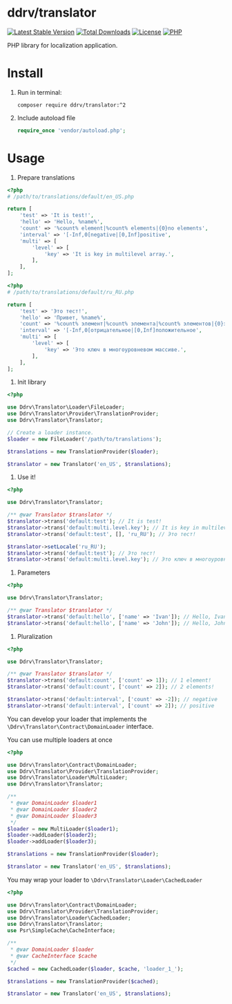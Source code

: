 # ddrv/translator

[![Latest Stable Version](https://img.shields.io/packagist/v/ddrv/translator.svg?style=flat-square)](https://packagist.org/packages/ddrv/translator)
[![Total Downloads](https://img.shields.io/packagist/dt/ddrv/translator.svg?style=flat-square)](https://packagist.org/packages/ddrv/translator/stats)
[![License](https://img.shields.io/packagist/l/ddrv/translator.svg?style=flat-square)](https://github.com/ddrv/php-translator/blob/master/LICENSE)
[![PHP](https://img.shields.io/packagist/php-v/ddrv/translator.svg?style=flat-square)](https://php.net)


PHP library for localization application.

# Install

1. Run in terminal:
    ```text
    composer require ddrv/translator:^2
    ```

1. Include autoload file
    ```php
    require_once 'vendor/autoload.php';
    ```

# Usage

1. Prepare translations

```php
<?php
# /path/to/translations/default/en_US.php

return [
    'test' => 'It is test!',
    'hello' => 'Hello, %name%',
    'count' => '%count% element|%count% elements|{0}no elements',
    'interval' => '[-Inf,0[negative|[0,Inf]positive',
    'multi' => [
        'level' => [
            'key' => 'It is key in multilevel array.',
        ],
    ],
];
```

```php
<?php
# /path/to/translations/default/ru_RU.php

return [
    'test' => 'Это тест!',
    'hello' => 'Привет, %name%',
    'count' => '%count% элемент|%count% элемента|%count% элементов|{0}элементов нет',
    'interval' => '[-Inf,0[отрицательное|[0,Inf]положительное',
    'multi' => [
        'level' => [
            'key' => 'Это ключ в многоуровневом массиве.',
        ],
    ],
];
```

1. Init library
```php
<?php

use Ddrv\Translator\Loader\FileLoader;
use Ddrv\Translator\Provider\TranslationProvider;
use Ddrv\Translator\Translator;

// Create a loader instance. 
$loader = new FileLoader('/path/to/translations');

$translations = new TranslationProvider($loader);

$translator = new Translator('en_US', $translations);

```

1. Use it!

```php
<?php

use Ddrv\Translator\Translator;

/** @var Translator $translator */
$translator->trans('default:test'); // It is test!
$translator->trans('default:multi.level.key'); // It is key in multilevel array.
$translator->trans('default:test', [], 'ru_RU'); // Это тест!

$translator->setLocale('ru_RU');
$translator->trans('default:test'); // Это тест!
$translator->trans('default:multi.level.key'); // Это ключ в многоуровневом массиве.
```

1. Parameters

```php
<?php

use Ddrv\Translator\Translator;

/** @var Translator $translator */
$translator->trans('default:hello', ['name' => 'Ivan']); // Hello, Ivan!
$translator->trans('default:hello', ['name' => 'John']); // Hello, John!
```

1. Pluralization

```php
<?php

use Ddrv\Translator\Translator;

/** @var Translator $translator */
$translator->trans('default:count', ['count' => 1]); // 1 element!
$translator->trans('default:count', ['count' => 2]); // 2 elements!

$translator->trans('default:interval', ['count' => -2]); // negative
$translator->trans('default:interval', ['count' => 2]); // positive
```

You can develop your loader that implements the `\Ddrv\Translator\Contract\DomainLoader` interface.

You can use multiple loaders at once

```php
<?php

use Ddrv\Translator\Contract\DomainLoader;
use Ddrv\Translator\Provider\TranslationProvider;
use Ddrv\Translator\Loader\MultiLoader;
use Ddrv\Translator\Translator;

/**
 * @var DomainLoader $loader1
 * @var DomainLoader $loader2
 * @var DomainLoader $loader3
 */
$loader = new MultiLoader($loader1);
$loader->addLoader($loader2);
$loader->addLoader($loader3);

$translations = new TranslationProvider($loader);

$translator = new Translator('en_US', $translations);
```

You may wrap your loader to `\Ddrv\Translator\Loader\CachedLoader`

```php
<?php

use Ddrv\Translator\Contract\DomainLoader;
use Ddrv\Translator\Provider\TranslationProvider;
use Ddrv\Translator\Loader\CachedLoader;
use Ddrv\Translator\Translator;
use Psr\SimpleCache\CacheInterface;

/**
 * @var DomainLoader $loader
 * @var CacheInterface $cache
 */
$cached = new CachedLoader($loader, $cache, 'loader_1_');

$translations = new TranslationProvider($cached);

$translator = new Translator('en_US', $translations);
```
